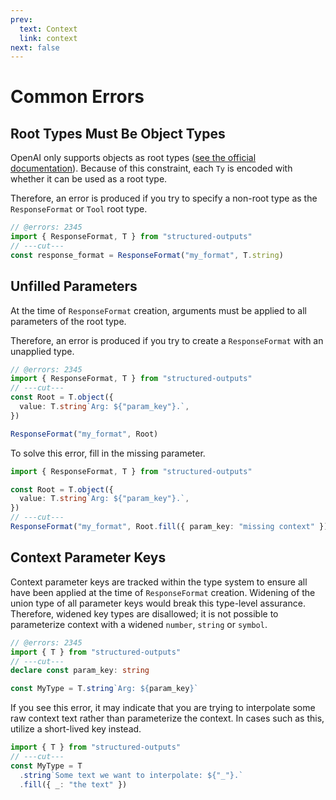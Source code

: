 ```yaml
---
prev:
  text: Context
  link: context
next: false
---
```


# Common Errors

## Root Types Must Be Object Types

OpenAI only supports objects as root types
([see the official documentation](https://platform.openai.com/docs/guides/structured-outputs#root-objects-must-not-be-anyof)).
Because of this constraint, each `Ty` is encoded with whether it can be used as a root type.

Therefore, an error is produced if you try to specify a non-root type as the `ResponseFormat` or
`Tool` root type.

```ts twoslash
// @errors: 2345
import { ResponseFormat, T } from "structured-outputs"
// ---cut---
const response_format = ResponseFormat("my_format", T.string)
```

## Unfilled Parameters

At the time of `ResponseFormat` creation, arguments must be applied to all parameters of the root
type.

Therefore, an error is produced if you try to create a `ResponseFormat` with an unapplied type.

```ts twoslash
// @errors: 2345
import { ResponseFormat, T } from "structured-outputs"
// ---cut---
const Root = T.object({
  value: T.string`Arg: ${"param_key"}.`,
})

ResponseFormat("my_format", Root)
```

To solve this error, fill in the missing parameter.

```ts twoslash
import { ResponseFormat, T } from "structured-outputs"

const Root = T.object({
  value: T.string`Arg: ${"param_key"}.`,
})
// ---cut---
ResponseFormat("my_format", Root.fill({ param_key: "missing context" }))
```

## Context Parameter Keys

Context parameter keys are tracked within the type system to ensure all have been applied at the
time of `ResponseFormat` creation. Widening of the union type of all parameter keys would break this
type-level assurance. Therefore, widened key types are disallowed; it is not possible to
parameterize context with a widened `number`, `string` or `symbol`.

```ts twoslash
// @errors: 2345
import { T } from "structured-outputs"
// ---cut---
declare const param_key: string

const MyType = T.string`Arg: ${param_key}`
```

If you see this error, it may indicate that you are trying to interpolate some raw context text
rather than parameterize the context. In cases such as this, utilize a short-lived key instead.

```ts twoslash
import { T } from "structured-outputs"
// ---cut---
const MyType = T
  .string`Some text we want to interpolate: ${"_"}.`
  .fill({ _: "the text" })
```
